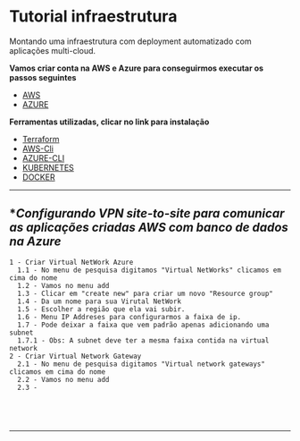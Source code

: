 # Tutorial infraestrutura

Montando uma infraestrutura com deployment automatizado com aplicações multi-cloud.

**Vamos criar conta na AWS e Azure para conseguirmos executar os passos seguintes**
  * [AWS](https://aws.amazon.com/premiumsupport/knowledge-center/create-and-activate-aws-account/)
  * [AZURE](https://azure.microsoft.com/en-us/free/search/?&ef_id=Cj0KCQjw6ar4BRDnARIsAITGzlBZcWUpKQEvvPfJj7WTrwAq9z2m7yYttgZYmOOqKsT-SlC7HBxmibcaAnmQEALw_wcB:G:s&OCID=AID2100014_SEM_Cj0KCQjw6ar4BRDnARIsAITGzlBZcWUpKQEvvPfJj7WTrwAq9z2m7yYttgZYmOOqKsT-SlC7HBxmibcaAnmQEALw_wcB:G:s&dclid=CjgKEAjw6ar4BRDimfbH0p7znRYSJABLJXnin26MZ93jiWKaMa3wUerzn6ovuHkb0njVmse9a15ViPD_BwE)
  
**Ferramentas utilizadas, clicar no link para instalação**
  * [Terraform](https://www.terraform.io/downloads.html)
  * [AWS-Cli](https://docs.aws.amazon.com/pt_br/cli/latest/userguide/install-cliv2.html)
  * [AZURE-CLI](https://docs.microsoft.com/pt-br/cli/azure/install-azure-cli?view=azure-cli-latest)
  * [KUBERNETES](https://kubernetes.io/docs/tasks/tools/install-kubectl/)
  * [DOCKER](https://docs.docker.com/get-docker/)
***

## **Configurando VPN site-to-site para comunicar as aplicações criadas AWS com banco de dados na Azure*

```
1 - Criar Virtual NetWork Azure
  1.1 - No menu de pesquisa digitamos "Virtual NetWorks" clicamos em cima do nome
  1.2 - Vamos no menu add
  1.3 - Clicar em "create new" para criar um novo "Resource group"
  1.4 - Da um nome para sua Virutal NetWork
  1.5 - Escolher a região que ela vai subir.
  1.6 - Menu IP Addreses para configurarmos a faixa de ip.
  1.7 - Pode deixar a faixa que vem padrão apenas adicionando uma subnet
  1.7.1 - Obs: A subnet deve ter a mesma faixa contida na virtual network
2 - Criar Virtual Network Gateway
  2.1 - No menu de pesquisa digitamos "Virtual network gateways" clicamos em cima do nome
  2.2 - Vamos no menu add
  2.3 - 
  
  
  
  
```

***
